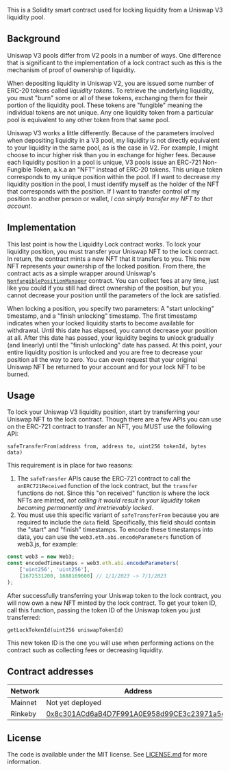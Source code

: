 This is a Solidity smart contract used for locking liquidity from a Uniswap V3 liquidity pool.

## Background

Uniswap V3 pools differ from V2 pools in a number of ways. One difference that is significant to the implementation of a lock contract such as this is the mechanism of proof of ownership of liquidity.

When depositing liquidity in Uniswap V2, you are issued some number of ERC-20 tokens called *liquidity tokens*. To retrieve the underlying liquidity, you must "burn" some or all of these tokens, exchanging them for their portion of the liquidity pool. These tokens are "fungible" meaning the individual tokens are not unique. Any one liquidity token from a particular pool is equivalent to any other token from that same pool.

Uniswap V3 works a little differently. Because of the parameters involved when depositing liquidity in a V3 pool, my liquidity is not directly equivalent to your liquidity in the same pool, as is the case in V2. For example, I might choose to incur higher risk than you in exchange for higher fees. Because each liquidity position in a pool is unique, V3 pools issue an ERC-721 Non-Fungible Token, a.k.a an "NFT" instead of ERC-20 tokens. This unique token corresponds to my unique position within the pool. If I want to decrease my liquidity position in the pool, I must identify myself as the holder of the NFT that corresponds with the position. If I want to transfer control of my position to another person or wallet, *I can simply transfer my NFT to that account*.

## Implementation

This last point is how the Liquidity Lock contract works. To lock your liquidity position, you must transfer your Uniswap NFT to the lock contract. In return, the contract mints a new NFT that it transfers to you. This new NFT represents your ownership of the locked position. From there, the contract acts as a simple wrapper around Uniswap's [`NonfungiblePositionManager`](https://docs.uniswap.org/protocol/reference/periphery/NonfungiblePositionManager) contract. You can collect fees at any time, just like you could if you still had direct ownership of the position, but you cannot decrease your position until the parameters of the lock are satisfied.

When locking a position, you specify two parameters: A "start unlocking" timestamp, and a "finish unlocking" timestamp. The first timestamp indicates when your locked liquidity starts to become available for withdrawal. Until this date has elapsed, you cannot decrease your position at all. After this date has passed, your liquidity begins to unlock gradually (and linearly) until the "finish unlocking" date has passed. At this point, your entire liquidity position is unlocked and you are free to decrease your position all the way to zero. You can even request that your original Uniswap NFT be returned to your account and for your lock NFT to be burned.

## Usage

To lock your Uniswap V3 liquidity position, start by transferring your Uniswap NFT to the lock contract. Though there are a few APIs you can use on the ERC-721 contract to transfer an NFT, you MUST use the following API:

```solidity
safeTransferFrom(address from, address to, uint256 tokenId, bytes data)
```

This requirement is in place for two reasons:

1. The `safeTransfer` APIs cause the ERC-721 contract to call the `onERC721Received` function of the lock contract, but the `transfer` functions do not. Since this "on received" function is where the lock NFTs are minted, *not calling it would result in your liquidity token becoming permanently and irretrievably locked*.
2. You must use this specific variant of `safeTransferFrom` because you are required to include the `data` field. Specifically, this field should contain the "start" and "finish" timestamps. To encode these timestamps into data, you can use the `web3.eth.abi.encodeParameters` function of web3.js, for example:

```javascript
const web3 = new Web3;
const encodedTimestamps = web3.eth.abi.encodeParameters(
    ['uint256', 'uint256'],
    [1672531200, 1688169600] // 1/1/2023 -> 7/1/2023
);
```

After successfully transferring your Uniswap token to the lock contract, you will now own a new NFT minted by the lock contract. To get your token ID, call this function, passing the token ID of the Uniswap token you just transferred:

```solidity
getLockTokenId(uint256 uniswapTokenId)
```

This new token ID is the one you will use when performing actions on the contract such as collecting fees or decreasing liquidity.

## Contract addresses

| Network | Address          |
| --------| ---------------- |
| Mainnet | Not yet deployed |
| Rinkeby | [0x8c301ACd6aB4D7F991A0E958d99CE3c23971a543](https://rinkeby.etherscan.io/address/0x8c301ACd6aB4D7F991A0E958d99CE3c23971a543) |

## License

The code is available under the MIT license. See [LICENSE.md](https://github.com/daltonclaybrook/LiquidityLock/blob/main/LICENSE.md) for more information.
